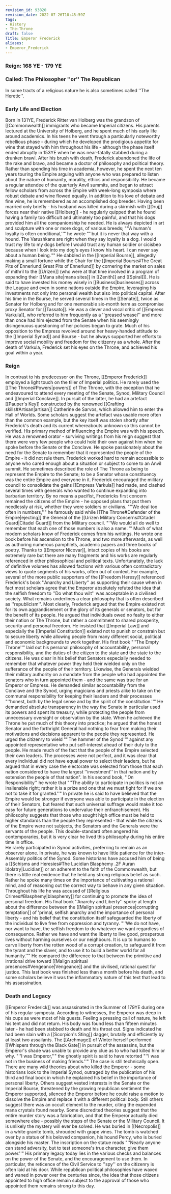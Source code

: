 ```yaml
---
revision_id: 93820
revision_date: 2022-07-26T10:45:59Z
Tags:
- History
- The-Throne
draft: false
Title: Emperor Frederick
aliases:
- Emperor_Frederick
---
```

### Reign: 168 YE - 179 YE
### Called: The Philosopher ''or'' The Republican
In some tracts of a religious nature he is also sometimes called ''The Heretic''.
### Early Life and Election
Born in 131YE, Frederick Ritter van Holberg was the grandson of [[Commonwealth]] immigrants who became Imperial citizens. His parents lectured at the University of Holberg, and he spent much of his early life around academics. In his teens he went through a particularly noteworthy rebellious phase - during which he developed the prodigious appetite for wine that stayed with him throughout his life - although the phase itself ended abruptly in 153YE when he was near-fatally stabbed during a drunken brawl. After his brush with death, Frederick abandoned the life of the rake and bravo, and became a doctor of philosophy and political theory.
Rather than spending his time in academia, however, he spent the next ten years touring the Empire arguing with anyone who was prepared to listen about the nature of humanity, morality, ethics and responsibility. He became a regular attendee of the quarterly Anvil summits, and began to attract fellow scholars from across the Empire with week-long symposia where robust debate and wine flowed equally. In addition to his love of debate and fine wine, he is remembered as an accomplished dog breeder. Having been married only briefly - his husband was killed during a skirmish with [[Druj]] forces near their native [[Holberg]] - he regularly quipped that he found having a family too difficult and ultimately too painful, and that his dogs provided him all the companionship he needed. He is always depicted in art and sculpture with one or more dogs, of various breeds; "''A human's loyalty is often conditional,''" he wrote "''but it is never that way with a hound. The Varushkans are right when they say loyalty is a dog. I would trust my life to my dogs before I would trust any human soldier or cicisbeo because when I look into my dog's eyes I know his heart. I can never say about a human being.''"
He dabbled in the [[Imperial Bourse]], allegedly making a small fortune while the Chair for the [[Imperial Bourse#The Great Pits of Ennerlund|Great Pits of Ennerlund]] by cornering the market on sales of mithril to the [[Urizen]] (who were at that time involved in a program of expanding their [[Mana site|mana sites]] in [[Zenith]] and [[Spiral]]). He is said to have invested his money wisely in [[Business|businesses]] across the League and even in some nations outside the Empire, leveraging his investments not only into personal wealth but also into political capital.
After his time in the Bourse, he served several times in the [[Senate]], twice as Senator for Holberg and for one memorable six-month term as compromise proxy Senator for [[Tassato]]. He was a clever and vocal critic of [[Empress Varkula]], who referred to him frequently as a ''greased weasel'' and more than once had him ejected from the Senate when his seemingly disingenuous questioning of her policies began to grate. Much of his opposition to the Empress revolved around her heavy-handed attitude to the [[Imperial Synod]] and Bourse - but he always supported her efforts to improve social mobility and freedom for the citizenry as a whole.
After the death of Varkula, Frederick set his eyes on the Throne, and achieved his goal within a year.
### Reign
In contrast to his predecessor on the Throne, [[Emperor Frederick]] employed a light touch on the tiller of Imperial politics. He rarely used the [[The Throne#Powers|powers]] of The Throne, with the exception that he endeavoured to attend every meeting of the Senate, Synod, Military Council and [[Imperial Conclave]]. In pursuit of the latter, he had an artefact [[Pauper's Key]] constructed by the renowned [[Crafting skills#Artisan|artisan]] Catherine de Sarvos, which allowed him to enter the Hall of Worlds. Some scholars suggest the artefact was usable more often than the common example, but the key itself was stolen shortly after Frederick's death and its current whereabouts unknown so this cannot be verified.
His primary method of influencing the Empire was with his speech. He was a renowned orator - surviving writings from his reign suggest that there were very few people who could hold their own against him when he spoke before the Senate or the Conclave. He spoke passionately about the need for the Senate to remember that it represented the people of the Empire - it did not rule them. Frederick worked hard to remain accessible to anyone who cared enough about a situation or subject to come to an Anvil summit. He sometimes described the role of The Throne as being to represent the Empire to the Senate; to be a Senator whose constituency was the entire Empire and everyone in it.
Frederick encouraged the military council to consolidate the gains [[Empress Varkula]] had made, and clashed several times with generals who wanted to continue expanding into barbarian territory. By no means a pacifist, Fredericks first concern remained the citizens of the Empire - he opposed plans that put them needlessly at risk, whether they were soldiers or civilians. "''We deal too often in numbers,''" he famously said while [[The Throne#Defender of the Empire|ejecting]] the General of the [[Urizen Military Concerns#Citadel Guard|Citadel Guard]] from the Military council. "''We would all do well to remember that each one of those numbers is also a name.''" 
Much of what modern scholars know of Frederick comes from his writings. He wrote one book before his ascension to the Throne, and two more afterwards, as well as authoring numerous pamphlets, academic papers and three books of poetry. Thanks to [[Emperor Nicovar]], intact copies of his books are extremely rare but there are many fragments and his works are regularly referenced in other philosophical and political texts. Unfortunately, the lack of definitive volumes has allowed factions with various often contradictory views to quote segments of his works, often out of context. For example, several of the more public supporters of the [[Freedom Heresy]] referenced Frederick's book ''Anarchy and Liberty'' as supporting their cause when in fact most scholars agree that the Emperor absolutely refuted the idea that the selfish freedom to ''Do what thou wilt'' was acceptable in a civilised society.
What remains underlines a clear philosophy that is often described as ''republicism''. Most clearly, Frederick argued that the Empire existed not for its own aggrandisement or the glory
of its generals or senators, but for the benefit of its people. He argued that individuals owed no fealty to either their nation or The Throne, but rather a commitment to shared prosperity, security and personal freedom. He insisted that [[Imperial Law]] and especially the [[Imperial Constitution]] existed not to punish or constrain but to secure liberty while allowing people from many different social, political and economic backgrounds to work together.
His first book "''The Empty Throne''" laid out his personal philosophy of accountability, personal responsibility, and the duties of the citizen to the state and the state to the citizens. He was clear in his belief that Senators especially needed to remember that whatever power they held their wielded only on the sufferance of the people of their territory. Likewise, the Generals wielded their military authority on a mandate from the people who had appointed the senators who in turn appointed them - and the same was true for an Emperor or Empress. He demanded similar accountability from the Conclave and the Synod, urging magicians and priests alike to take on the communal responsibility for keeping their leaders and their processes "''honest, both by the legal sense and by the spirit of the constitution.''" 
He demanded absolute transparency in the way the Senate in particular used its powers and spent its treasury, while protecting the people from unnecessary oversight or observation by the state. When he achieved the Throne he put much of this theory into practice; he argued that the honest Senator and the forthright General had nothing to fear from making their motivations and decisions apparent to the people they represented. He urged the citizenry to wield "''The hammer of the Synod''" against any appointed representative who put self-interest ahead of their duty to the people.
He made much of the fact that the people of the Empire selected their own leaders. The processes were not perfect, and it was clear that every individual did not have equal power to select their leaders, but he argued that in every case the electorate was selected from those that each nation considered to have the largest ''investment'' in that nation and by extension the people of that nation". In his second book, ''On Responsibility'' he wrote that "''The ability to participate in politics is not an inalienable right; rather it is a prize and one that we must fight for if we are not to take it for granted.''" In private he is said to have believed that the Empire would be stronger if everyone was able to participate in the election of their Senators, but feared that such universal suffrage would make it too easy for future generations to undervalue their enfranchisement.
His philosophy suggests that those who sought high office must be held to higher standards than the people they represented - that while the citizens of the Empire were not subjects, the Senators and the Generals were the servants of the people. This double-standard often angered his contemporaries, but it is very clear he lived this philosophy during his entire time in office.  
He rarely participated in Synod activities, preferring to remain as an observer alone. In private, he was known to have little patience for the inter-Assembly politics of the Synod. Some historians have accused him of being a [[Schisms and Heresies#The Lucidian Blasphemy .2F Auran Idolatry|Lucidian]] or an adherent to the faith of the Commonwealth, but there is little real evidence that he held any strong religious belief as such. Rather he spoke many times on the importance of cultivating a rational mind, and of reasoning out the correct way to behave in any given situation.
Throughout his life he was accused of [[Religious Crimes#Blasphemy|blasphemy]] for continuing to promote the idea of personal freedom. His final book ''Anarchy and Liberty'' spoke at length about the difference between the [[Malign spiritual presences|corrupting temptation]] of 'primal, selfish anarchy and the importance of personal liberty - and his belief that the constitution itself safeguarded the liberty of the individual to live free from oppression and tyranny. "''We do not have, nor want to have, the selfish freedom to do whatever we want regardless of consequence. Rather we have and want the liberty to live good, prosperous lives without harming ourselves or our neighbours. It is up to humans to carve liberty from the rotten wood of a corrupt creation, to safeguard it from the tyrant and the slaver, and to use it to build a better world for all humanity.''" He compared the difference to that between the primitive and irrational drive toward [[Malign spiritual presences#Vengeance|Vengeance]] and the civilised, rational quest for justice.
This last book was finished less than a month before his death, and some scholars believe it was the inflammatory nature of this text that lead to his assassination.
### Death and Legacy
[[Emperor Frederick]] was assassinated in the Summer of 179YE during one of his regular symposia. According to witnesses, the Emperor was deep in his cups as were most of his guests. Feeling a pressing call of nature, he left his tent and did not return. His body was found less than fifteen minutes later - he had been stabbed to death and his throat cut. Signs indicated he had been slain with a [[Scorpion's Sting]] dagger, brutally and efficiently by at least two assailants. The [[Archmage]] of Winter herself performed [[Whispers through the Black Gate]] in pursuit of the assassins, but the Emperor's shade was unable to provide any clue as to who had killed him or why. "''I was Emperor,''" the ghostly spirit is said to have retorted "''I was not in the business of making friends.''"
The case is still technically open. There are many wild theories about who killed the Emperor - some historians look to the Imperial Synod, outraged by the publication of his third and final book in which he explained his belief in the importance of personal liberty. Others suggest vested interests in the Senate or the Imperial Bourse, threatened by the growing republican sentiment the Emperor supported, silenced the Emperor before he could raise a motion to dissolve the Empire and replace it with a different political body. Still others suggest there was an occult element to the murder, citing the expended mana crystals found nearby. Some discredited theories suggest that the entire murder story was a fabrication, and that the Emperor actually died somewhere else - possibly the steps of the Senate or the Military Council. It is unlikely the mystery will ever be solved.
He was buried in [[Necropolis]] in a white granite tomb, shrouded with grape vines. The tomb is watched over by a statue of his beloved companion, his hound Percy, who is buried alongside his master. The inscription on the statue reads "''Nearly anyone can stand adversity, but to test someone's true character, give them power.''"
His primary legacy today lies in the various checks and balances on the power of the Senate, and the encouragement to use them. In particular, the reticence of the Civil Service to ''spy'' on the citizenry is often laid at his door. While republican political philosophies have waxed and waned in power over the centuries since, the idea that those citizens appointed to high office remain subject to the approval of those who appointed them remains strong to this day.